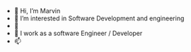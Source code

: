- 👋 Hi, I’m Marvin
- 👀 I’m interested in Software Development and engineering
- 🌱 
- 💞️ I work as a software Engineer / Developer
- 📫 

<!---
kmarv/kmarv is a ✨ special ✨ repository because its `README.md` (this file) appears on your GitHub profile.
You can click the Preview link to take a look at your changes.
--->
